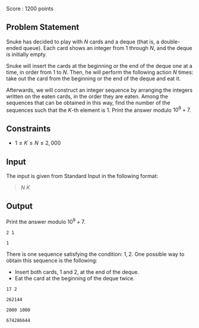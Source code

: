 Score : $1200$ points

## Problem Statement

Snuke has decided to play with $N$ cards and a deque (that is, a double-ended queue).
Each card shows an integer from $1$ through $N$, and the deque is initially empty.

Snuke will insert the cards at the beginning or the end of the deque one at a time, in order from $1$ to $N$.
Then, he will perform the following action $N$ times: take out the card from the beginning or the end of the deque and eat it.

Afterwards, we will construct an integer sequence by arranging the integers written on the eaten cards, in the order they are eaten. Among the sequences that can be obtained in this way, find the number of the sequences such that the $K$-th element is $1$. Print the answer modulo $10^{9} + 7$.

## Constraints

- $1 \leq K \leq N \leq 2{,}000$

## Input

The input is given from Standard Input in the following format:

> $N$ $K$

## Output

Print the answer modulo $10^{9} + 7$.

```input1
2 1
```

```output1
1
```

There is one sequence satisfying the condition: $1,2$. One possible way to obtain this sequence is the following:

- Insert both cards, $1$ and $2$, at the end of the deque.
- Eat the card at the beginning of the deque twice.

```input2
17 2
```

```output2
262144
```

```input3
2000 1000
```

```output3
674286644
```